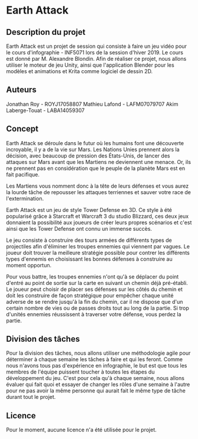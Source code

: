 # Earth Attack

## Description du projet
Earth Attack est un projet de session qui consiste à faire un jeu vidéo pour le cours d'infographie - INF5071 lors de la session d'hiver 2019. Le cours est donné par M. Alexandre Blondin. Afin de réaliser ce projet, nous allons utiliser le moteur de jeu Unity, ainsi que l'application Blender pour les modèles et animations et Krita comme logiciel de dessin 2D.

## Auteurs
Jonathan Roy - ROYJ17058807
Mathieu Lafond - LAFM07079707
Akim Laberge-Touat - LABA14059307

## Concept
Earth Attack se déroule dans le futur où les humains font une découverte incroyable, il y a de la vie sur Mars. Les Nations Unies prennent alors la décision, avec beaucoup de pression des États-Unis, de lancer des attaques sur Mars avant que les Martiens ne deviennent une menace. Or, ils ne prennent pas en considération que le peuple de la planète Mars est en fait pacifique.

Les Martiens vous nomment donc à la tête de leurs défenses et vous aurez la lourde tâche de repousser les attaques terriennes et sauver votre race de l'extermination.

Earth Attack est un jeu de style Tower Defense en 3D. Ce style à été popularisé grâce à Starcraft et Warcraft 3 du studio Blizzard, ces deux jeux donnaient la possibilité aux joueurs de créer leurs propres scénarios et c'est ainsi que les Tower Defense ont connu un immense succès.

Le jeu consiste à construire des tours armées de différents types de projectiles afin d'éliminer les troupes ennemies qui viennent par vagues. Le joueur doit trouver la meilleure stratégie possible pour contrer les différents types d'ennemis en choisissant les bonnes défenses à construire au moment opportun.

Pour vous battre, les troupes ennemies n'ont qu'à se déplacer du point d'entré au point de sortie sur la carte en suivant un chemin déjà pré-établi. Le joueur peut choisir de placer ses défenses sur les côtés du chemin et doit les construire de façon stratégique pour empêcher chaque unité adverse de se rendre jusqu'à la fin du chemin, car il ne dispose que d'un certain nombre de vies ou de passes droits tout au long de la partie. Si trop d'unités ennemies réussissent à traverser votre défense, vous perdez la partie.

## Division des tâches
Pour la division des tâches, nous allons utiliser une méthodologie agile pour déterminer à chaque semaine les tâches à faire et qui les feront. Comme nous n'avons tous pas d'expérience en infographie, le but est que tous les membres de l'équipe puissent toucher à toutes les étapes du développement du jeu. C'est pour cela qu'à chaque semaine, nous allons évaluer qui fait quoi et essayer de changer les rôles d'une semaine à l'autre pour ne pas avoir la même personne qui aurait fait le même type de tâche durant tout le projet.

## Licence
Pour le moment, aucune licence n'a été utilisée pour le projet.